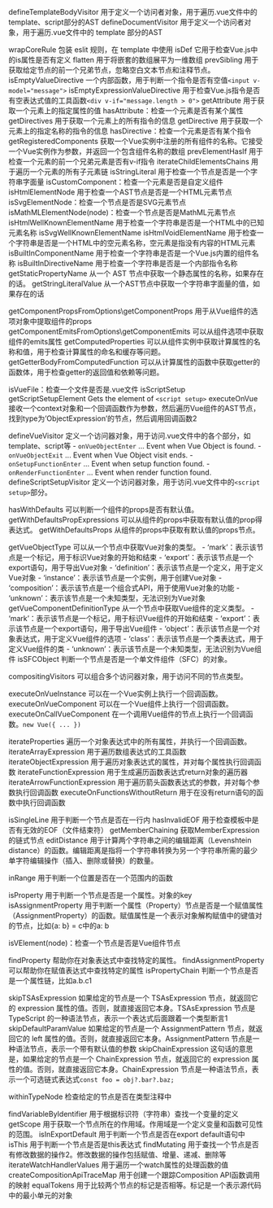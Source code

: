 defineTemplateBodyVisitor 用于定义一个访问者对象，用于遍历.vue文件中的 template、script部分的AST
defineDocumentVisitor 用于定义一个访问者对象，用于遍历.vue文件中的 template 部分的AST

wrapCoreRule 包装 eslit 规则，在 template 中使用
isDef 它用于检查Vue.js中的is属性是否有定义
flatten 用于将嵌套的数组展平为一维数组
prevSibling 用于获取给定节点的前一个兄弟节点，忽略空白文本节点和注释节点。
isEmptyValueDirective 一个内部函数，用于判断一个指令是否有空值`<input v-model="message">`
isEmptyExpressionValueDirective 用于检查Vue.js指令是否有空表达式值的工具函数`<div v-if="message.length > 0">`
getAttribute 用于获取一个元素上的指定属性的值
hasAttribute：检查一个元素是否有某个属性
getDirectives 用于获取一个元素上的所有指令的信息
getDirective 用于获取一个元素上的指定名称的指令的信息
hasDirective：检查一个元素是否有某个指令
getRegisteredComponents 获取一个Vue实例中注册的所有组件的名称。它接受一个Vue实例作为参数，并返回一个包含组件名称的数组
prevElementHasIf 用于检查一个元素的前一个兄弟元素是否有v-if指令
iterateChildElementsChains 用于遍历一个元素的所有子元素链
isStringLiteral 用于检查一个节点是否是一个字符串字面量
isCustomComponent：检查一个元素是否是自定义组件
isHtmlElementNode 用于检查一个AST节点是否是一个HTML元素节点
isSvgElementNode：检查一个节点是否是SVG元素节点
isMathMLElementNode(node)：检查一个节点是否是MathML元素节点
isHtmlWellKnownElementName 用于检查一个字符串是否是一个HTML中的已知元素名称
isSvgWellKnownElementName
isHtmlVoidElementName 用于检查一个字符串是否是一个HTML中的空元素名称，空元素是指没有内容的HTML元素
isBuiltInComponentName 用于检查一个字符串是否是一个Vue.js内置的组件名称
isBuiltInDirectiveName 用于检查一个字符串是否是一个内部指令名称
getStaticPropertyName 从一个 AST 节点中获取一个静态属性的名称，如果存在的话。
getStringLiteralValue 从一个AST节点中获取一个字符串字面量的值，如果存在的话

getComponentPropsFromOptions\getComponentProps 用于从Vue组件的选项对象中提取组件的props
getComponentEmitsFromOptions\getComponentEmits 可以从组件选项中获取组件的emits属性
getComputedProperties 可以从组件实例中获取计算属性的名称和值，用于检查计算属性的命名和缓存等问题。
getGetterBodyFromComputedFunction 可以从计算属性的函数中获取getter的函数体，用于检查getter的返回值和依赖等问题。

isVueFile：检查一个文件是否是.vue文件
isScriptSetup
getScriptSetupElement Gets the element of `<script setup>`
executeOnVue 接收一个context对象和一个回调函数作为参数，然后遍历Vue组件的AST节点，找到type为’ObjectExpression’的节点，然后调用回调函数2

defineVueVisitor 定义一个访问器对象，用于访问.vue文件中的各个部分，如template、script等
    - `onVueObjectEnter` ... Event when Vue Object is found.
    - `onVueObjectExit` ... Event when Vue Object visit ends.
    - `onSetupFunctionEnter` ... Event when setup function found.
    - `onRenderFunctionEnter` ... Event when render function found.
defineScriptSetupVisitor 定义一个访问器对象，用于访问.vue文件中的`<script setup>`部分。

hasWithDefaults 可以判断一个组件的props是否有默认值。
getWithDefaultsPropExpressions 可以从组件的props中获取有默认值的prop得表达式。
getWithDefaultsProps 从组件的props中获取有默认值的props节点。

getVueObjectType 可以从一个节点中获取Vue对象的类型。
    - ‘mark’：表示该节点是一个标记，用于标识Vue对象的开始和结束
    - ‘export’：表示该节点是一个export语句，用于导出Vue对象
    - ‘definition’：表示该节点是一个定义，用于定义Vue对象
    - ‘instance’：表示该节点是一个实例，用于创建Vue对象
    - ‘composition’：表示该节点是一个组合式API，用于使用Vue对象的功能
    - ‘unknown’：表示该节点是一个未知类型，无法识别为Vue对象
getVueComponentDefinitionType 从一个节点中获取Vue组件的定义类型。
    - ‘mark’：表示该节点是一个标记，用于标识Vue组件的开始和结束
    - ‘export’：表示该节点是一个export语句，用于导出Vue组件
    - ‘object’：表示该节点是一个对象表达式，用于定义Vue组件的选项
    - ‘class’：表示该节点是一个类表达式，用于定义Vue组件的类
    - ‘unknown’：表示该节点是一个未知类型，无法识别为Vue组件
isSFCObject 判断一个节点是否是一个单文件组件（SFC）的对象。

compositingVisitors 可以组合多个访问器对象，用于访问不同的节点类型。

executeOnVueInstance 可以在一个Vue实例上执行一个回调函数。
executeOnVueComponent 可以在一个Vue组件上执行一个回调函数。
executeOnCallVueComponent 在一个调用Vue组件的节点上执行一个回调函数。`new Vue({ ... })`

iterateProperties 遍历一个对象表达式中的所有属性，并执行一个回调函数。
iterateArrayExpression 用于遍历数组表达式的工具函数
iterateObjectExpression 用于遍历对象表达式的属性，并对每个属性执行回调函数
iterateFunctionExpression 用于生成遍历函数表达式return对象的遍历器
iterateArrowFunctionExpression 用于遍历箭头函数表达式的参数，并对每个参数执行回调函数
executeOnFunctionsWithoutReturn 用于在没有return语句的函数中执行回调函数

isSingleLine 用于判断一个节点是否在一行内
hasInvalidEOF 用于检查模板中是否有无效的EOF（文件结束符）
getMemberChaining 获取MemberExpression的链式节点
editDistance 用于计算两个字符串之间的编辑距离（Levenshtein distance）的函数。编辑距离是指将一个字符串转换为另一个字符串所需的最少单字符编辑操作（插入、删除或替换）的数量。

inRange 用于判断一个位置是否在一个范围内的函数

isProperty 用于判断一个节点是否是一个属性。对象的key
isAssignmentProperty 用于判断一个属性（Property）节点是否是一个赋值属性（AssignmentProperty）的函数。赋值属性是一个表示对象解构赋值中的键值对的节点，比如{a: b} = c中的a: b

isVElement(node)：检查一个节点是否是Vue组件节点

findProperty 帮助你在对象表达式中查找特定的属性。
findAssignmentProperty 可以帮助你在赋值表达式中查找特定的属性
isPropertyChain 判断一个节点是否是一个属性链，比如a.b.c1

skipTSAsExpression 如果给定的节点是一个 TSAsExpression 节点，就返回它的 expression 属性的值。否则，就直接返回它本身。TSAsExpression 节点是 TypeScript 的一种语法节点，表示一个表达式后面跟着一个类型断言1
skipDefaultParamValue 如果给定的节点是一个 AssignmentPattern 节点，就返回它的 left 属性的值。否则，就直接返回它本身。AssignmentPattern 节点是一种语法节点，表示一个带有默认值的参数
skipChainExpression 这句话的意思是，如果给定的节点是一个 ChainExpression 节点，就返回它的 expression 属性的值。否则，就直接返回它本身。ChainExpression 节点是一种语法节点，表示一个可选链式表达式`const foo = obj?.bar?.baz;`

withinTypeNode 检查给定的节点是否在类型注释中

findVariableByIdentifier 用于根据标识符（字符串）查找一个变量的定义
getScope 用于获取一个节点所在的作用域。作用域是一个定义变量和函数可见性的范围。
isInExportDefault 用于判断一个节点是否在export default语句中
isThis 用于判断一个节点是否是this表达式
findMutating 用于查找一个节点是否有修改数据的操作2。修改数据的操作包括赋值、增量、递减、删除等
iterateWatchHandlerValues 用于遍历一个watch属性的处理函数的值
createCompositionApiTraceMap 用于创建一个跟踪Composition API函数调用的映射
equalTokens 用于比较两个节点的标记是否相等。标记是一个表示源代码中的最小单元的对象